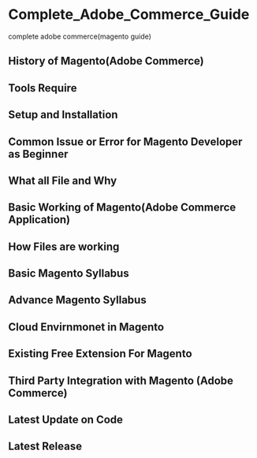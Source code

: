 # Complete_Adobe_Commerce_Guide
complete adobe commerce(magento guide)


## History of Magento(Adobe Commerce)



## Tools Require 


## Setup and Installation 




## Common Issue or Error  for Magento Developer  as Beginner



## What all File and Why 



## 



## Basic Working of Magento(Adobe Commerce Application)




## How Files are working




## 



## Basic Magento Syllabus



## Advance Magento Syllabus


## Cloud Envirnmonet in Magento



## Existing Free Extension For Magento 

## Third Party Integration with Magento (Adobe Commerce)



## Latest Update on Code



## Latest Release 


